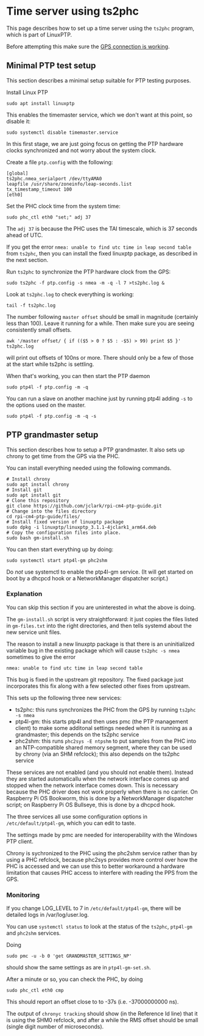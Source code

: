 # Time server using ts2phc

This page describes how to set up a time server using the `ts2phc` program, which is part
of LinuxPTP.

Before attempting this make sure the [GPS connection is working](os.md#verify-gps-connection).

## Minimal PTP test setup

This section describes a minimal setup suitable for PTP testing purposes.

Install Linux PTP

```
sudo apt install linuxptp
```

This enables the timemaster service, which we don't want at this point, so disable it:

```
sudo systemctl disable timemaster.service
```

In this first stage, we are just going focus on getting the PTP hardware clocks synchronized and not worry about the system clock.

Create a file `ptp.config` with the following:

```
[global]
ts2phc.nmea_serialport /dev/ttyAMA0
leapfile /usr/share/zoneinfo/leap-seconds.list
tx_timestamp_timeout 100
[eth0]
```

Set the PHC clock time from the system time:

```
sudo phc_ctl eth0 "set;" adj 37
```

The `adj 37` is because the PHC uses the TAI timescale, which is 37 seconds ahead of UTC.

If you get the error `nmea: unable to find utc time in leap second table` from `ts2phc`,
then you can install the fixed linuxptp package, as described in the next section.

Run `ts2phc` to synchronize the PTP hardware clock from the GPS:

```
sudo ts2phc -f ptp.config -s nmea -m -q -l 7 >ts2phc.log &
```

Look at `ts2phc.log` to check everything is working:

```
tail -f ts2phc.log
```

The number following `master offset` should be small in magnitude (certainly less than 100).  Leave it running for a while.
Then make sure you are seeing consistently small offsets.

```
awk '/master offset/ { if (($5 > 0 ? $5 : -$5) > 99) print $5 }' ts2phc.log
```

will print out offsets of 100ns or more. There should only be a few of those at the start while ts2phc is settling.

When that's working, you can then start the PTP daemon

```
sudo ptp4l -f ptp.config -m -q
```

You can run a slave on another machine just by running ptp4l adding `-s` to the options used on the master.

```
sudo ptp4l -f ptp.config -m -q -s
```

## PTP grandmaster setup

This section describes how to setup a PTP grandmaster. It also
sets up chrony to get time from the GPS via the PHC.

You can install everything needed using the following commands.

```
# Install chrony
sudo apt install chrony
# Install git
sudo apt install git
# Clone this repository
git clone https://github.com/jclark/rpi-cm4-ptp-guide.git
# Change into the files directory
cd rpi-cm4-ptp-guide/files/
# Install fixed version of linuxptp package
sudo dpkg -i linuxptp/linuxptp_3.1.1-4jclark1_arm64.deb
# Copy the configuration files into place.
sudo bash gm-install.sh
```

You can then start everything up by doing:

```
sudo systemctl start ptp4l-gm phc2shm
```

Do *not* use systemctl to enable the ptp4l-gm service. (It will get started on boot
by a dhcpcd hook or a NetworkManager dispatcher script.)

### Explanation

You can skip this section if you are uninterested in what the above is doing.

The `gm-install.sh` script is very straightforward: it just copies the files
listed in `gm-files.txt` into the right directories, and then tells systemd
about the new service unit files.

The reason to install a new linuxptp package is that there is an uninitialized variable bug in the existing package which will cause `ts2phc -s nmea` sometimes to give the error

```
nmea: unable to find utc time in leap second table
```

This bug is fixed in the upstream git repository. The fixed package just incorporates
this fix along with a few selected other fixes from upstream.

This sets up the following three new services:
- ts2phc: this runs synchronizes the PHC from the GPS by running `ts2phc -s nmea`
- ptp4l-gm: this starts ptp4l and then uses pmc (the PTP management client) to make some additonal settings needed when it is running as a grandmaster; this depends on the ts2phc service
- phc2shm: this runs `phc2sys -E ntpshm` to put samples from the PHC into an NTP-compatible shared memory segment, where they can be used by chrony (via an SHM refclock); this also depends on the ts2phc service

These services are not enabled (and you should not enable them). Instead they are started automaticallu when
the network interface comes up and stopped when the network interface comes down.
This is necessary because the PHC driver does not work properly when there is no carrier.
On Raspberry Pi OS Bookworm, this is done by a NetworkManager dispatcher script;
on Raspberry Pi OS Bullseye, this is done by a dhcpcd hook.

The three services all use some configuration options in `/etc/default/ptp4l-gm`, which you
can edit to taste.

The settings made by pmc are needed for interoperability with the Windows PTP client.

Chrony is sychronized to the PHC using the phc2shm service rather than by using a PHC refclock, because phc2sys provides more control over how the PHC is accessed and we can use this to better workaround a hardware limitation that causes PHC access to interfere with reading the PPS from the GPS.

### Monitoring

If you change LOG_LEVEL to 7 in `/etc/default/ptp4l-gm`, there will be detailed logs in /var/log/user.log.

You can use `systemctl status` to look at the status of the `ts2phc`, `ptp4l-gm` and `phc2shm` services.

Doing

```
sudo pmc -u -b 0 'get GRANDMASTER_SETTINGS_NP' 
```

should show the same settings as are in `ptp4l-gm-set.sh`.

After a minute or so, you can check the PHC, by doing

```
sudo phc_ctl eth0 cmp
```

This should report an offset close to to -37s (i.e. -37000000000 ns).

The output of `chronyc tracking` should show (in the Reference Id line) that it is using the SHM0 refclock, and after a while the RMS offset should be small (single digit number of microseconds).

